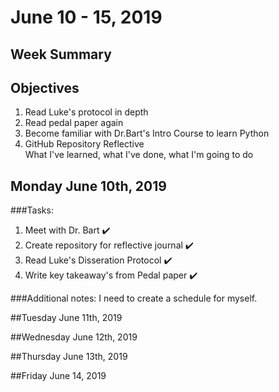 # June 10 - 15, 2019
## Week Summary

## Objectives
1. Read Luke's protocol in depth
2. Read pedal paper again
3. Become familiar with Dr.Bart's Intro Course to learn Python
4. GitHub Repository Reflective  
What I've learned, what I've done, what I'm going to do


## Monday June 10th, 2019
###Tasks:
1. Meet with Dr. Bart :heavy_check_mark:
2. Create repository for reflective journal :heavy_check_mark:
3. Read Luke's Disseration Protocol :heavy_check_mark:
4. Write key takeaway's from Pedal paper :heavy_check_mark:

###Additional notes:
I need to create a schedule for myself.

##Tuesday June 11th, 2019

##Wednesday June 12th, 2019

##Thursday June 13th, 2019

##Friday June 14, 2019

